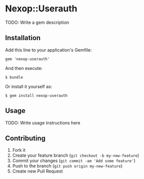 # Nexop::Userauth

TODO: Write a gem description

## Installation

Add this line to your application's Gemfile:

    gem 'nexop-userauth'

And then execute:

    $ bundle

Or install it yourself as:

    $ gem install nexop-userauth

## Usage

TODO: Write usage instructions here

## Contributing

1. Fork it
2. Create your feature branch (`git checkout -b my-new-feature`)
3. Commit your changes (`git commit -am 'Add some feature'`)
4. Push to the branch (`git push origin my-new-feature`)
5. Create new Pull Request
